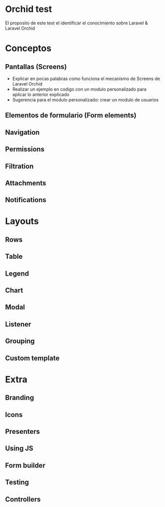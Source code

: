# Orchid test

El proposito de este test el identificar el conocimiento sobre Laravel & Laravel Orchid

# Conceptos

## Pantallas (Screens)

- Explicar en pocas palabras como funciona el mecanismo de Screens de Laravel Orchid
- Realizar un ejemplo en codigo con un modulo personalizado para aplicar lo anterior explicado
- Sugerencia para el modulo personalizado: crear un modulo de usuarios

## Elementos de formulario (Form elements)

## Navigation

## Permissions

## Filtration

## Attachments

## Notifications

# Layouts

## Rows

## Table

## Legend

## Chart

## Modal

## Listener

## Grouping

## Custom template

# Extra

## Branding

## Icons

## Presenters

## Using JS

## Form builder

## Testing

## Controllers
